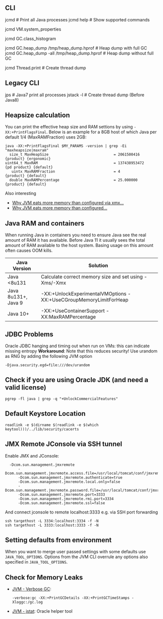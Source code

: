 ## CLI

   jcmd                      # Print all Java processes
   jcmd <pid> help           # Show supported commands

   jcmd <pid> VM.system_properties 
   
   jcmd <pid> GC.class_histogram
   
   jcmd <pid> GC.heap_dump /tmp/heap_dump.hprof        # Heap dump with full GC
   jcmd <pid> GC.heap_dump -all /tmp/heap_dump.hprof   # Heap dump without full GC
   
   jcmd <pid> Thread.print    # Create thread dump

## Legacy CLI

   jps                        # Java7 print all processes
   jstack -l <pid>            # Create thread dump (Before Java8)

## Heapsize calculation

You can print the effective heap size and RAM settions by using `-XX:+PrintFlagsFinal`. 
Below is an example for a 8GB host of which Java per default 1/4 (MaxRAMFraction) uses 2GB:

    java -XX:+PrintFlagsFinal $MY_PARAMS -version | grep -Ei "maxheapsize|maxram"
      size_t MaxHeapSize                              = 2061500416                                {product} {ergonomic}
    uint64_t MaxRAM                                   = 137438953472                           {pd product} {default}
       uintx MaxRAMFraction                           = 4                                         {product} {default}
      double MaxRAMPercentage                         = 25.000000                                 {product} {default}

Also interesting

- [Why JVM eats more memory than configured via xmx...](https://plumbr.eu/blog/memory-leaks/why-does-my-java-process-consume-more-memory-than-xmx)
- [Why JVM eats more memory than configured...](http://stackoverflow.com/questions/11768615/jvm-memory-usage-out-of-control)

## Java RAM and containers

When running Java in containers you need to ensure Java see the real amount of RAM it has available.
Before Java 11 it usually sees the total amount of RAM available to the host system. Basing usage 
on this amount often causes OOM kills.

| Java Version          | Solution                                                          |
| --------------------- | ----------------------------------------------------------------- |
| Java <8u131           | Calculate correct memory size and set using -Xms/-Xmx             |
| Java 8u131+, Java 9   | -XX:+UnlockExperimentalVMOptions -XX:+UseCGroupMemoryLimitForHeap |
| Java 10+              | -XX:+UseContainerSupport -XX:MaxRAMPercentage                     |


## JDBC Problems

Oracle JDBC hanging and timing out when run on VMs: this can indicate
missing entropy **Workaround**: Note that this reduces security! Use
urandom as RNG by adding the following JVM option

    -Djava.security.egd=file:///dev/urandom

## Check if you are using Oracle JDK (and need a valid license)

    pgrep -fl java | grep -q "+UnlockCommercialFeatures"

## Default Keystore Location

    readlink -e $(dirname $(readlink -e $(which keytool)))/../lib/security/cacerts

## JMX Remote JConsole via SSH tunnel

Enable JMX and JConsole:

      -Dcom.sun.management.jmxremote
          -Dcom.sun.management.jmxremote.access.file=/usr/local/tomcat/conf/jmxremote.access
          -Dcom.sun.management.jmxremote.authenticate=true
          -Dcom.sun.management.jmxremote.local.only=false
          -Dcom.sun.management.jmxremote.password.file=/usr/local/tomcat/conf/jmxremote.password
          -Dcom.sun.management.jmxremote.port=3333
          -Dcom.sun.management.jmxremote.rmi.port=3334
          -Dcom.sun.management.jmxremote.ssl=false

And connect jconsole to remote localhost:3333 e.g. via SSH port
forwarding

    ssh targethost -L 3334:localhost:3334 -f -N
    ssh targethost -L 3333:localhost:3333 -f -N

## Setting defaults from environment

When you want to merge user passed settings with some defaults use `JAVA_TOOL_OPTIONS`. Options from the JVM CLI overrule any options also specified in `JAVA_TOOL_OPTIONS`.

## Check for Memory Leaks

-   [JVM - Verbose GC](http://javaeesupportpatterns.blogspot.de/2011/10/verbosegc-output-tutorial-java-7.html):

        -verbose:gc -XX:+PrintGCDetails -XX:+PrintGCTimeStamps -Xloggc:/gc.log

-   [JVM - jstat](http://docs.oracle.com/javase/6/docs/technotes/tools/share/jstat.html): Oracle helper tool
